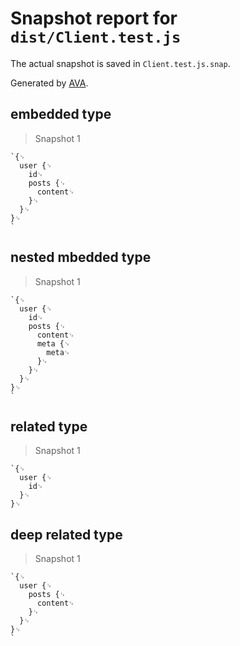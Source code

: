 # Snapshot report for `dist/Client.test.js`

The actual snapshot is saved in `Client.test.js.snap`.

Generated by [AVA](https://ava.li).

## embedded type

> Snapshot 1

    `{␊
      user {␊
        id␊
        posts {␊
          content␊
        }␊
      }␊
    }␊
    `

## nested mbedded type

> Snapshot 1

    `{␊
      user {␊
        id␊
        posts {␊
          content␊
          meta {␊
            meta␊
          }␊
        }␊
      }␊
    }␊
    `

## related type

> Snapshot 1

    `{␊
      user {␊
        id␊
      }␊
    }␊
    

## deep related type

> Snapshot 1

    `{␊
      user {␊
        posts {␊
          content␊
        }␊
      }␊
    }␊
    `